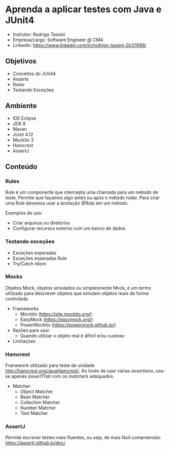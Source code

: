 # Aprenda a aplicar testes com Java e JUnit4

- Instrutor: Rodrigo Tassini
- Empresa/cargo: Software Engineer @ CMA 
- Linkedin: https://www.linkedin.com/in/rodrigo-tassini-2b37699/

## Objetivos

- Conceitos do JUnit4
- Asserts
- Rules
- Testando Exceções

## Ambiente

- IDE Eclipse
- JDK 8
- Maven
- JUnit 4.12
- Mockito 3
- Hamcrest
- AssertJ

## Conteúdo

### Rules
Rule é um componente que intercepta uma chamada para um método de teste. Permite que façamos algo antes ou após o método rodar. Para criar uma Rule devemos usar a anotação *@Rule* em um método.

Exemplos de uso:
- Criar arquivos ou diretórios
- Configurar recursos externo com um banco de dados

### Testando exceções

- Exceções esperadas
- Exceções esperadas Rule
- Try/Catch idiom

### Mocks
Objetos Mock, objetos simulados ou simplesmente Mock, é um termo utilizado para descrever objetos que simulam objetos reais de forma controlada.


- Frameworks
  - Mockito (https://site.mockito.org/)
  - EasyMock (https://easymock.org/)
  - PowerMockito (https://powermock.github.io/)
- Razões para usar
  - Quando utilizar o objeto real é difícil e/ou custoso
- Limitações

### Hamcrest 
Framework utilizado para teste de unidade http://hamcrest.org/JavaHamcrest/. Ao invés de usar várias *assertions*, usa-se apenas *assertThat* com os *matchers* adequados.

- Matcher
  - Object Matcher
  - Bean Matcher
  - Collection Matcher
  - Number Matcher
  - Text Matcher

### AssertJ
Permite escrever testes mais fluentes, ou seja, de mais fácil compreensão https://assertj.github.io/doc/.